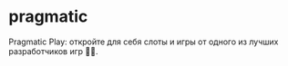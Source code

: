 # pragmatic
Pragmatic Play: откройте для себя слоты и игры от одного из лучших разработчиков игр 🎰✨.
